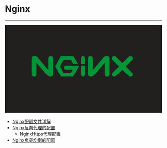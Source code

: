 # Nginx

---

[![Nginx](./images/title.png)](https://nginx.org/en/)

- [Nginx配置文件详解](/repository/Servers/Nginx/docs/Nginx配置文件详解.md#Nginx配置文件详解)
- [Nginx反向代理的配置](/repository/Servers/Nginx/docs/Nginx反向代理的配置.md#Nginx反向代理的配置)
  - [NginxHttps代理配置](/repository/Servers/Nginx/docs/NginxHttps代理配置.md#NginxHttps代理配置)
- [Nginx负载均衡的配置](/repository/Servers/Nginx/docs/Nginx负载均衡的配置.md#Nginx负载均衡的配置)